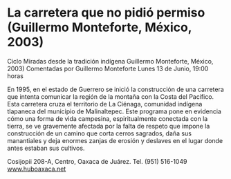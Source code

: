 La carretera que no pidió permiso (Guillermo Monteforte, México, 2003)
==================================================================
Ciclo Miradas desde la tradición indígena
Guillermo Monteforte, México, 2003)
Comentadas por Guillermo Monteforte
Lunes 13 de Junio, 19:00 horas

En 1995, en el estado de Guerrero se inició la construcción de una carretera que intenta comunicar la región de la montaña con la Costa del Pacífico. Esta carretera cruza el territorio de La Ciénaga, comunidad indígena tlapaneca del municipio de Malinaltepec. Este programa pone en evidencia cómo una forma de vida campesina, espiritualmente conectada con la tierra, se ve gravemente afectada por la falta de respeto que impone la construcción de un camino que corta cerros sagrados, daña sus manantiales y deja enormes zanjas de erosión y deslaves en el lugar donde antes estaban sus cultivos.

Cosijopii 208-A, Centro, Oaxaca de Juárez.
Tel. (951) 516-1049
www.huboaxaca.net
